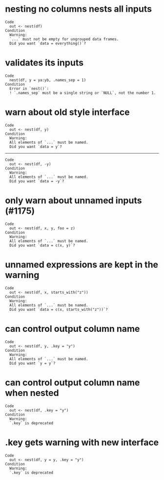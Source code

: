 # nesting no columns nests all inputs

    Code
      out <- nest(df)
    Condition
      Warning:
      `...` must not be empty for ungrouped data frames.
      Did you want `data = everything()`?

# validates its inputs

    Code
      nest(df, y = ya:yb, .names_sep = 1)
    Condition
      Error in `nest()`:
      ! `.names_sep` must be a single string or `NULL`, not the number 1.

# warn about old style interface

    Code
      out <- nest(df, y)
    Condition
      Warning:
      All elements of `...` must be named.
      Did you want `data = y`?

---

    Code
      out <- nest(df, -y)
    Condition
      Warning:
      All elements of `...` must be named.
      Did you want `data = -y`?

# only warn about unnamed inputs (#1175)

    Code
      out <- nest(df, x, y, foo = z)
    Condition
      Warning:
      All elements of `...` must be named.
      Did you want `data = c(x, y)`?

# unnamed expressions are kept in the warning

    Code
      out <- nest(df, x, starts_with("z"))
    Condition
      Warning:
      All elements of `...` must be named.
      Did you want `data = c(x, starts_with("z"))`?

# can control output column name

    Code
      out <- nest(df, y, .key = "y")
    Condition
      Warning:
      All elements of `...` must be named.
      Did you want `y = y`?

# can control output column name when nested

    Code
      out <- nest(df, .key = "y")
    Condition
      Warning:
      `.key` is deprecated

# .key gets warning with new interface

    Code
      out <- nest(df, y = y, .key = "y")
    Condition
      Warning:
      `.key` is deprecated

